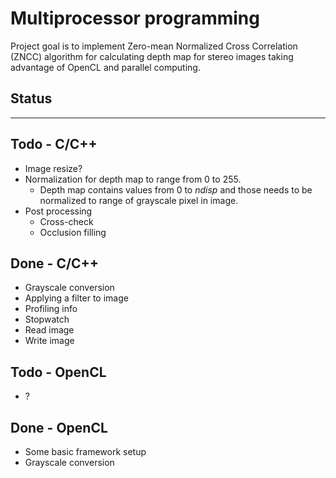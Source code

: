 # Multiprocessor programming

Project goal is to implement Zero-mean Normalized Cross
Correlation (ZNCC) algorithm for calculating depth map for stereo images taking advantage of OpenCL and parallel computing.

## Status

----------

## Todo - C/C++

- Image resize?
- Normalization for depth map to range from 0 to 255.
  - Depth map contains values from 0 to *ndisp* and those needs to be normalized to range of grayscale pixel in image.
- Post processing
  - Cross-check
  - Occlusion filling

## Done - C/C++

- Grayscale conversion
- Applying a filter to image
- Profiling info
- Stopwatch
- Read image
- Write image

## Todo - OpenCL

- ?

## Done - OpenCL

- Some basic framework setup
- Grayscale conversion
